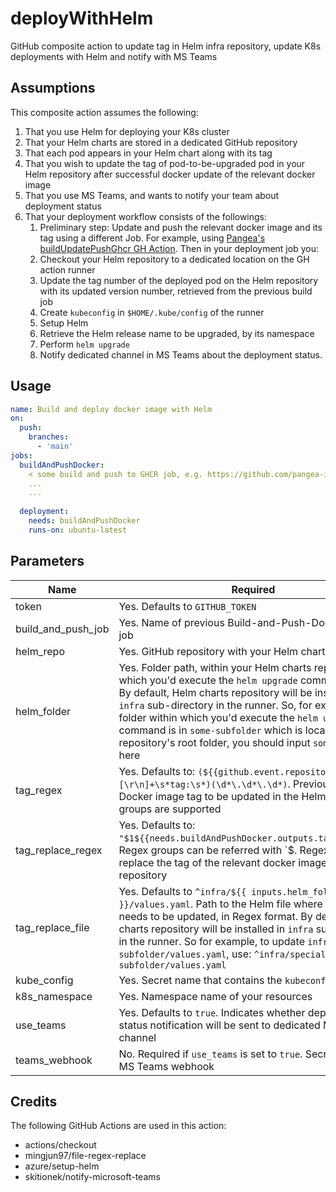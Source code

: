 # deployWithHelm
GitHub composite action to update tag in Helm infra repository, update K8s deployments with Helm and notify with MS Teams

## Assumptions ##
This composite action assumes the following:
1. That you use Helm for deploying your K8s cluster
2. That your Helm charts are stored in a dedicated GitHub repository
3. That each pod appears in your Helm chart along with its tag
4. That you wish to update the tag of pod-to-be-upgraded pod in your Helm repository after successful docker update of the relevant docker image 
5. That you use MS Teams, and wants to notify your team about deployment status
6. That your deployment workflow consists of the followings:
    1. Preliminary step: Update and push the relevant docker image and its tag using a different Job. For example, using [Pangea's buildUpdatePushGhcr GH Action](https://github.com/pangea-it/buildUpdatePushGhcr). Then in your deployment job you:
    2. Checkout your Helm repository to a dedicated location on the GH action runner
    3. Update the tag number of the deployed pod on the Helm repository with its updated version number, retrieved from the previous build job
    4. Create `kubeconfig` in `$HOME/.kube/config` of the runner
    5. Setup Helm
    6. Retrieve the Helm release name to be upgraded, by its namespace
    7. Perform `helm upgrade`
    8. Notify dedicated channel in MS Teams about the deployment status.

## Usage ##
```yaml
name: Build and deploy docker image with Helm
on:
  push:
    branches:
      - 'main' 
jobs:
  buildAndPushDocker:
    < some build and push to GHCR job, e.g. https://github.com/pangea-it/buildUpdatePushGhcr >
    ...
    ...
    
  deployment:
    needs: buildAndPushDocker
    runs-on: ubuntu-latest
```
    
## Parameters ##
Name                  | Required                                      
-------------         | -------------                                
token                 | Yes. Defaults to `GITHUB_TOKEN`
build_and_push_job    | Yes. Name of previous Build-and-Push-Docker-Image job
helm_repo             | Yes. GitHub repository with your Helm charts
helm_folder           | Yes. Folder path, within your Helm charts repo, within which you'd execute the `helm upgrade` command. Note: By default, Helm charts repository will be installed in `infra` sub-directory in the runner. So, for example, if the folder within which you'd execute the `helm upgrade` command is in `some-subfolder` which is located on the repository's root folder, you should input `some-subfolder` here
tag_regex             | Yes. Defaults to: `(${{github.event.repository.name}}[\r\n]+\s*tag:\s*)(\d*\.\d*\.\d*)`. Previously-updated Docker image tag to be updated in the Helm repo. Regex groups are supported
tag_replace_regex     | Yes. Defaults to: `"$1${{needs.buildAndPushDocker.outputs.tagversion}}"`. Regex groups can be referred with `$<group no>. Regex pattern to replace the tag of the relevant docker image in the Helm repository
tag_replace_file      | Yes. Defaults to `^infra/${{ inputs.helm_folder }}/values.yaml`. Path to the Helm file where the tag needs to be updated, in Regex format. By default, Helm charts repository will be installed in `infra` sub-directory in the runner. So for example, to update `infra/special-subfolder/values.yaml`, use: `^infra/special-subfolder/values.yaml`
kube_config           | Yes. Secret name that contains the `kubeconfig` contents
k8s_namespace         | Yes. Namespace name of your resources
use_teams             | Yes. Defaults to `true`. Indicates whether deployment status notification will be sent to dedicated MS Teams channel
teams_webhook         | No. Required if `use_teams` is set to `true`. Secret name with MS Teams webhook

## Credits ##
The following GitHub Actions are used in this action:
+ actions/checkout
+ mingjun97/file-regex-replace
+ azure/setup-helm
+ skitionek/notify-microsoft-teams
